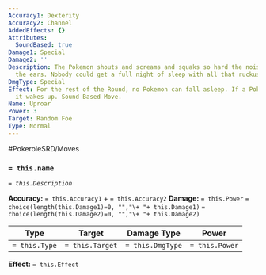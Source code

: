```yaml
---
Accuracy1: Dexterity
Accuracy2: Channel
AddedEffects: {}
Attributes:
  SoundBased: true
Damage1: Special
Damage2: ''
Description: The Pokemon shouts and screams and squaks so hard the noise really hurts
  the ears. Nobody could get a full night of sleep with all that ruckus.
DmgType: Special
Effect: For the rest of the Round, no Pokemon can fall asleep. If a Pokemon was asleep
  it wakes up. Sound Based Move.
Name: Uproar
Power: 3
Target: Random Foe
Type: Normal
---
```


#PokeroleSRD/Moves

### `= this.name` 
*`= this.Description`*

**Accuracy:** `= this.Accuracy1` + `= this.Accuracy2`
**Damage:** `= this.Power` `= choice(length(this.Damage1)=0, "","\+ "+ this.Damage1)` `= choice(length(this.Damage2)=0, "","\+ "+ this.Damage2)`

| Type          | Target          | Damage Type          | Power          |
| ------------- | --------------- | ---------------- | -------------- |
| `= this.Type` | `= this.Target` | `= this.DmgType` | `= this.Power` | 

**Effect:** `= this.Effect`